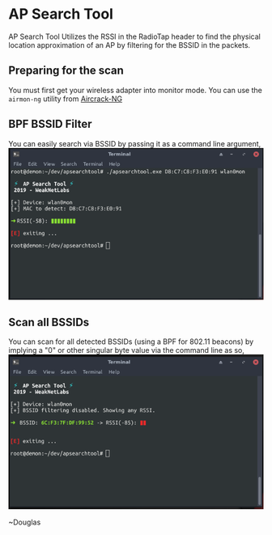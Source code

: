 # AP Search Tool
AP Search Tool
Utilizes the RSSI in the RadioTap header to find the physical location approximation of an AP by filtering for the BSSID in the packets.
## Preparing for the scan
You must first get your wireless adapter into monitor mode. You can use the ```airmon-ng``` utility from [Aircrack-NG](https://github.com/aircrack-ng/aircrack-ng)
## BPF BSSID Filter
You can easily search via BSSID by passing it as a command line argument,
![Screenshot of Filter Search](screenshot_scan_filter.png)
## Scan all BSSIDs
You can scan for all detected BSSIDs (using a BPF for 802.11 beacons) by implying a "0" or other singular byte value via the command line as so,
![Screenshot of All Search](screenshot_scan_all.png)

~Douglas
